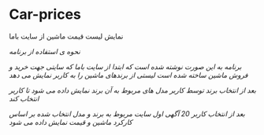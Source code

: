 # Car-prices
نمایش لیست قیمت ماشین از سایت باما

*نحوه ی استفاده از برنامه*

*برنامه به این صورت نوشته شده است که ابتدا از سایت باما که سایتی جهت خرید و فروش ماشین ساخته شده است لیستی از برندهای ماشین را به کاربر نمایش می دهد*

*بعد از انتخاب برند توسط کاربر مدل های مربوط به آن برند نمایش داده می شود تا کاربر انتخاب کند*

*بعد از انتخاب کاربر 20 آگهی اول سایت مربوط به برند و مدل انتخاب شده بر اساس کارکرد ماشین و قیمت نمایش داده می شود* 
